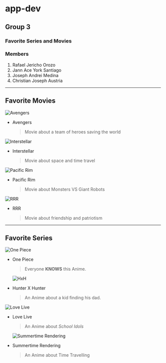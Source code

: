 # app-dev
## Group 3 
### Favorite Series and Movies 
### Members 
1. Rafael Jericho Orozo
3. Jann Ace York Santiago
4. Joseph Andrei Medina
5. Christian Joseph Austria
----------------------------------------
## Favorite Movies 
![Avengers](https://my-test-11.slatic.net/p/d402188e228fef084b5f2f5d8abc9263.jpg)
- Avengers
  > Movie about a team of heroes saving the world

![Interstellar](https://i.ebayimg.com/images/g/m88AAOSwtC1gr5ry/s-l400.jpg)
- Interstellar
  > Movie about space and time travel
  
![Pacific Rim](https://m.media-amazon.com/images/M/MV5BMTY3MTI5NjQ4Nl5BMl5BanBnXkFtZTcwOTU1OTU0OQ@@._V1_.jpg)
- Pacific Rim
  > Movie about Monsters VS Giant Robots
  
![RRR](https://image.tmdb.org/t/p/original/kdO4JtO5DnIMyLymQv8C8Ol1CzA.jpg)
- RRR
  > Movie about friendship and patriotism
----------------------------------------
## Favorite Series 
![One Piece](https://upload.wikimedia.org/wikipedia/en/9/90/One_Piece%2C_Volume_61_Cover_%28Japanese%29.jpg)
- One Piece
  > Everyone **KNOWS** this Anime.
  
  ![HxH](https://m.media-amazon.com/images/M/MV5BNGM0YTk3MWEtN2JlZC00ZmZmLWIwMDktZTMxZGE5Zjc2MGExXkEyXkFqcGdeQXVyNjAwNDUxODI@._V1_FMjpg_UX1000_.jpg)
- Hunter X Hunter
  > An Anime about a kid finding his dad.

 ![Love Live](https://upload.wikimedia.org/wikipedia/en/thumb/b/b9/Love_Live%21_promotional_image.jpg/220px-Love_Live%21_promotional_image.jpg)
- Love Live
  > An Anime about *School Idols*

  ![Summertime Rendering](https://m.media-amazon.com/images/M/MV5BN2ViZDJjNzMtYjIyMC00MjljLTliN2QtMDg2MDI3ZDcxNWE4XkEyXkFqcGdeQXVyNjAwNDUxODI@._V1_FMjpg_UX1000_.jpg)
- Summertime Rendering
  > An Anime about Time Travelling 
